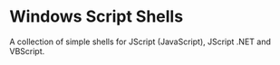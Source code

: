 # Windows Script Shells

A collection of simple shells for JScript (JavaScript), JScript .NET and VBScript.
